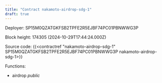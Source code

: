 ```yaml
---
title: "Contract nakamoto-airdrop-sdg-1"
draft: true
---
```

Deployer: SP15M0QZATGKFSB2TPFE2R5EJBF74PC01PBNWWG3P


 



Block height: 174305 (2024-10-29T17:44:24.000Z)

Source code: {{<contractref "nakamoto-airdrop-sdg-1" SP15M0QZATGKFSB2TPFE2R5EJBF74PC01PBNWWG3P nakamoto-airdrop-sdg-1>}}

Functions:

* airdrop _public_
